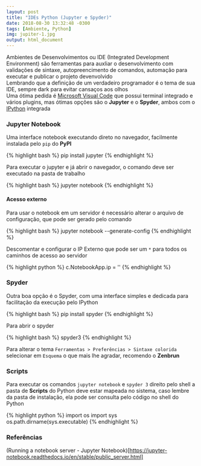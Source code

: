 ```yaml
---
layout: post
title: "IDEs Python (Jupyter e Spyder)"
date: 2018-08-30 13:32:48 -0300
tags: [Ambiente, Python]
img: jupiter-1.jpg
output: html_document      
---
```




Ambientes de Desenvolvimentos ou IDE (Integrated Development Environment) são ferramentas para auxliar o desenvolvimento com validações de sintaxe, autopreencimento de comandos, automação para executar e publicar o projeto devenvolvido<br>
Lembrando que a definição de um verdadeiro programador é o tema de sua IDE, sempre dark para evitar cansaços aos olhos<br>
Uma ótima pedida é [Microsoft Visual Code](https://code.visualstudio.com/) que possui terminal integrado e vários plugins, mas ótimas opções são o **Jupyter** e o **Spyder**, ambos com o [IPython](https://ipython.org/) integrada

### Jupyter Notebook

Uma interface notebook executando direto no navegador, facilmente instalada pelo `pip` do **PyPI**


{% highlight bash %}
pip install jupyter
{% endhighlight %}

Para executar o jupyter e já abrir o navegador, o comando deve ser executado na pasta de trabalho


{% highlight bash %}
jupyter notebook
{% endhighlight %}

#### Acesso externo

Para usar o notebook em um servidor é necessário alterar o arquivo de configuração, que pode ser gerado pelo comando


{% highlight bash %}
jupyter notebook --generate-config
{% endhighlight %}

Descomentar e configurar o IP Externo que pode ser um `*` para todos os caminhos de acesso ao servidor


{% highlight python %}
c.NotebookApp.ip = '<IP Externo>'
{% endhighlight %}

### Spyder

Outra boa opção é o Spyder, com uma interface simples e dedicada para facilitação da execução pelo IPython


{% highlight bash %}
pip install spyder
{% endhighlight %}

Para abrir o spyder


{% highlight bash %}
spyder3
{% endhighlight %}

Para alterar o tema `Ferramentas > Preferências > Sintaxe colorida` selecionar em `Esquema` o que mais lhe agradar, recomendo o **Zenbrun**

### Scripts

Para executar os comandos `jupyter notebook` e `spyder 3` direito pelo shell a pasta de **Scripts** do Python deve estar mapeada no sistema, caso lembre da pasta de instalação, ela pode ser consulta pelo código no shell do Python


{% highlight python %}
import os
import sys
os.path.dirname(sys.executable)
{% endhighlight %}

### Referências 

(Running a notebook server - Jupyter Notebook)[https://jupyter-notebook.readthedocs.io/en/stable/public_server.html]
